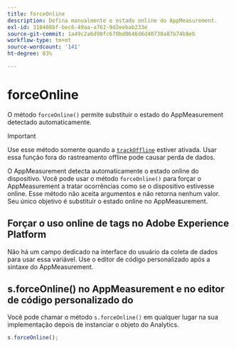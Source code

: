 ```yaml
---
title: forceOnline
description: Defina manualmente o estado online do AppMeasurement.
exl-id: 318408bf-bec6-49aa-a762-9d2eebab233e
source-git-commit: 1a49c2a6d90fc670bd0646d6d40738a87b74b8eb
workflow-type: tm+mt
source-wordcount: '141'
ht-degree: 83%

---
```


# forceOnline

O método `forceOnline()` permite substituir o estado do AppMeasurement detectado automaticamente.

>[!IMPORTANT]
>
>Use esse método somente quando a [`trackOffline`](../config-vars/trackoffline.md) estiver ativada. Usar essa função fora do rastreamento offline pode causar perda de dados.

O AppMeasurement detecta automaticamente o estado online do dispositivo. Você pode usar o método `forceOnline()` para forçar o AppMeasurement a tratar ocorrências como se o dispositivo estivesse online. Esse método não aceita argumentos e não retorna nenhum valor. Seu único objetivo é substituir o estado online no AppMeasurement.

## Forçar o uso online de tags no Adobe Experience Platform

Não há um campo dedicado na interface do usuário da coleta de dados para usar essa variável. Use o editor de código personalizado após a sintaxe do AppMeasurement.

## s.forceOnline() no AppMeasurement e no editor de código personalizado do 

Você pode chamar o método `s.forceOnline()` em qualquer lugar na sua implementação depois de instanciar o objeto do Analytics.

```js
s.forceOnline();
```
